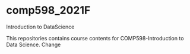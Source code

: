 # comp598_2021F
Introduction to DataScience

This repositories contains course contents for COMP598-Introduction to Data Science. Change
